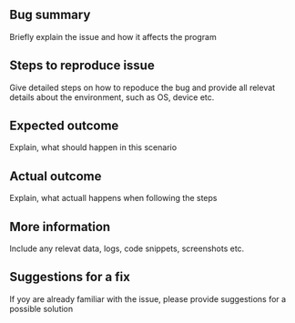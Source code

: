 <h2>Bug summary</h2>
Briefly explain the issue and how it affects the program

<h2>Steps to reproduce issue</h2>
Give detailed steps on how to repoduce the bug and provide all relevat details about the environment, such as OS, device etc.

<h2>Expected outcome</h2>
Explain, what should happen in this scenario

<h2>Actual outcome</h2>
Explain, what actuall happens when following the steps

<h2>More information</h2>
Include any relevat data, logs, code snippets, screenshots etc.

<h2>Suggestions for a fix</h2>
If yoy are already familiar with the issue, please provide suggestions for a possible solution
